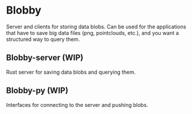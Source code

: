 # Blobby

Server and clients for storing data blobs. 
Can be used for the applications that have to save big data files (png, pointclouds, etc.), and you want a structured way to query them.

## Blobby-server (WIP)

Rust server for saving data blobs and querying them.

## Blobby-py (WIP)

Interfaces for connecting to the server and pushing blobs.
